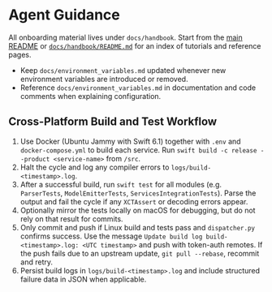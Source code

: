 # Agent Guidance

All onboarding material lives under `docs/handbook`. Start from the
[main README](README.md) or [`docs/handbook/README.md`](docs/handbook/README.md)
for an index of tutorials and reference pages.

- Keep `docs/environment_variables.md` updated whenever new environment variables are introduced or removed.
- Reference `docs/environment_variables.md` in documentation and code comments when explaining configuration.

## Cross-Platform Build and Test Workflow
1. Use Docker (Ubuntu Jammy with Swift 6.1) together with `.env` and `docker-compose.yml` to build each service. Run `swift build -c release --product <service-name>` from `/src`.
2. Halt the cycle and log any compiler errors to `logs/build-<timestamp>.log`.
3. After a successful build, run `swift test` for all modules (e.g. `ParserTests`, `ModelEmitterTests`, `ServicesIntegrationTests`). Parse the output and fail the cycle if any `XCTAssert` or decoding errors appear.
4. Optionally mirror the tests locally on macOS for debugging, but do not rely on that result for commits.
5. Only commit and push if Linux build and tests pass and `dispatcher.py` confirms success. Use the message `Update build log build-<timestamp>.log: <UTC timestamp>` and push with token-auth remotes. If the push fails due to an upstream update, `git pull --rebase`, recommit and retry.
6. Persist build logs in `logs/build-<timestamp>.log` and include structured failure data in JSON when applicable.

